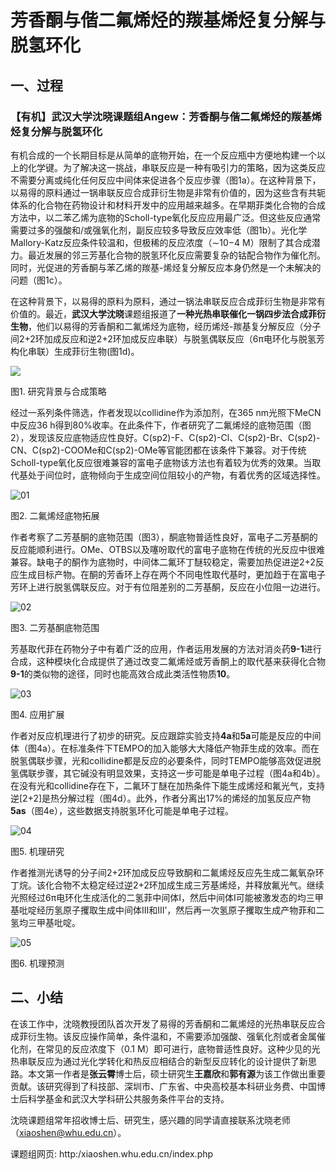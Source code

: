 # 芳香酮与偕二氟烯烃的羰基烯烃复分解与脱氢环化

## 一、过程
### 【有机】武汉大学沈晓课题组Angew：芳香酮与偕二氟烯烃的羰基烯烃复分解与脱氢环化


有机合成的一个长期目标是从简单的底物开始，在一个反应瓶中方便地构建一个以上的化学键。为了解决这一挑战，串联反应是一种有吸引力的策略，因为这类反应不需要分离或纯化任何反应中间体来促进各个反应步骤（图1a）。在这种背景下，以易得的原料通过一锅串联反应合成菲衍生物是非常有价值的，因为这些含有共轭体系的化合物在药物设计和材料开发中的应用越来越多。在早期菲类化合物的合成方法中，以二苯乙烯为底物的Scholl-type氧化反应应用最广泛。但这些反应通常需要过多的强酸和/或强氧化剂，副反应较多导致反应效率低（图1b）。光化学Mallory-Katz反应条件较温和，但极稀的反应浓度（∼10−4 M）限制了其合成潜力。最近发展的邻三芳基化合物的脱氢环化反应需要复杂的钴配合物作为催化剂。同时，光促进的芳香酮与苯乙烯的羰基-烯烃复分解反应本身仍然是一个未解决的问题（图1c）。

在这种背景下，以易得的原料为原料，通过一锅法串联反应合成菲衍生物是非常有价值的。最近，**武汉大学沈晓**课题组报道了**一种光热串联催化一锅四步法合成菲衍生物**，他们以易得的芳香酮和二氟烯烃为底物，经历烯烃-羰基复分解反应（分子间2+2环加成反应和逆2+2环加成反应串联）与脱氢偶联反应（6π电环化与脱氢芳构化串联）生成菲衍生物(图1d)。

![](_pic\640.jpg)

图1. 研究背景与合成策略



经过一系列条件筛选，作者发现以collidine作为添加剂，在365 nm光照下MeCN中反应36 h得到80%收率。在此条件下，作者研究了二氟烯烃的底物范围（图2），发现该反应底物适应性良好。C(sp2)-F、C(sp2)-Cl、C(sp2)-Br、C(sp2)-CN、C(sp2)-COOMe和C(sp2)-OMe等官能团都在该条件下兼容。对于传统Scholl-type氧化反应很难兼容的富电子底物该方法也有着较为优秀的效果。当取代基处于间位时，底物倾向于生成空间位阻较小的产物，有着优秀的区域选择性。



![01](_pic\01.jpg)

图2. 二氟烯烃底物拓展



作者考察了二芳基酮的底物范围（图3），酮底物普适性良好，富电子二芳基酮的反应能顺利进行。OMe、OTBS以及噻吩取代的富电子底物在传统的光反应中很难兼容。缺电子的酮作为底物时，中间体二氟环丁醚较稳定，需要加热促进逆2+2反应生成目标产物。在酮的芳香环上存在两个不同电性取代基时，更加趋于在富电子芳环上进行脱氢偶联反应。对于有位阻差别的二芳基酮，反应在小位阻一边进行。



![02](_pic\02.jpg)

图3. 二芳基酮底物范围



芳基取代菲在药物分子中有着广泛的应用，作者运用发展的方法对消炎药**9-1**进行合成，这种模块化合成提供了通过改变二氟烯烃或芳香酮上的取代基来获得化合物**9-1**的类似物的途径，同时也能高效合成此类活性物质**10**。



![03](_pic\03.png)

图4. 应用扩展



作者对反应机理进行了初步的研究。反应跟踪实验支持**4a**和**5a**可能是反应的中间体（图4a）。在标准条件下TEMPO的加入能够大大降低产物菲生成的效率。而在脱氢偶联步骤，光和collidine都是反应的必要条件，同时TEMPO能够高效促进脱氢偶联步骤，其它碱没有明显效果，支持这一步可能是单电子过程（图4a和4b）。在没有光和collidine存在下，二氟环丁醚在加热条件下能生成烯烃和氟光气，支持逆[2+2]是热分解过程（图4d）。此外，作者分离出17%的烯烃的加氢反应产物**5as**（图4e），这些数据支持脱氢环化可能是单电子过程。



![04](_pic\04.jpg)

图5. 机理研究



作者推测光诱导的分子间2+2环加成反应导致酮和二氟烯烃反应先生成二氟氧杂环丁烷。该化合物不太稳定经过逆2+2环加成生成三芳基烯烃，并释放氟光气。继续光照经过6π电环化生成活化的二氢菲中间体I，然后中间体I可能被激发态的均三甲基吡啶经历氢原子攫取生成中间体III和III’，然后再一次氢原子攫取生成产物菲和二氢均三甲基吡啶。



![05](_pic\05.jpg)

图6. 机理预测





## 二、小结

在该工作中，沈晓教授团队首次开发了易得的芳香酮和二氟烯烃的光热串联反应合成菲衍生物。该反应操作简单，条件温和，不需要添加强酸、强氧化剂或者金属催化剂，在常见的反应浓度下（0.1 M）即可进行，底物普适性良好。这种少见的光热串联反应为通过光化学转化和热反应相结合的新型反应转化的设计提供了新思路。本文第一作者是**张云霄**博士后，硕士研究生**王嘉欣**和**郭有源**为该工作做出重要贡献。该研究得到了科技部、深圳市、广东省、中央高校基本科研业务费、中国博士后科学基金和武汉大学科研公共服务条件平台的支持。



沈晓课题组常年招收博士后、研究生，感兴趣的同学请直接联系沈晓老师 （xiaoshen@whu.edu.cn）。

课题组网页: http:/xiaoshen.whu.edu.cn/index.php









